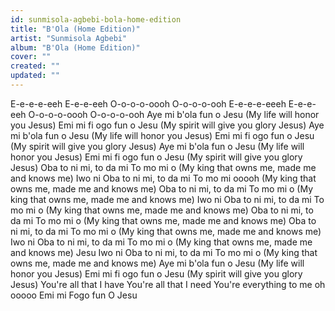 ```yaml
---
id: sunmisola-agbebi-bola-home-edition
title: "B'Ola (Home Edition)"
artist: "Sunmisola Agbebi"
album: "B'Ola (Home Edition)"
cover: ""
created: ""
updated: ""
---
```


E-e-e-e-eeh E-e-e-eeh
O-o-o-o-oooh O-o-o-o-ooh
E-e-e-e-eeeh E-e-e-eeh
O-o-o-o-oooh O-o-o-o-ooh
Aye mi b'ola fun o Jesu (My life will honor you Jesus)
Emi mi fi ogo fun o Jesu (My spirit will give you glory Jesus)
Aye mi b'ola fun o Jesu (My life will honor you Jesus)
Emi mi fi ogo fun o Jesu (My spirit will give you glory Jesus)
Aye mi b'ola fun o Jesu (My life will honor you Jesus)
Emi mi fi ogo fun o Jesu (My spirit will give you glory Jesus)
Oba to ni mi, to da mi
To mo mi o (My king that owns me, made me and knows me)
Iwo ni Oba to ni mi, to da mi
To mo mi ooooh (My king that owns me, made me and knows me)
Oba to ni mi, to da mi
To mo mi o (My king that owns me, made me and knows me)
Iwo ni Oba to ni mi, to da mi
To mo mi o (My king that owns me, made me and knows me)
Oba to ni mi, to da mi
To mo mi o (My king that owns me, made me and knows me)
Oba to ni mi, to da mi
To mo mi o (My king that owns me, made me and knows me)
Iwo ni Oba to ni mi, to da mi
To mo mi o (My king that owns me, made me and knows me)
Jesu Iwo ni Oba to ni mi, to da mi
To mo mi o (My king that owns me, made me and knows me)
Aye mi b'ola fun o Jesu (My life will honor you Jesus)
Emi mi fi ogo fun o Jesu (My spirit will give you glory Jesus)
You're all that I have
You're all that I need
You're everything to me
oh ooooo
Emi mi Fogo fun O Jesu